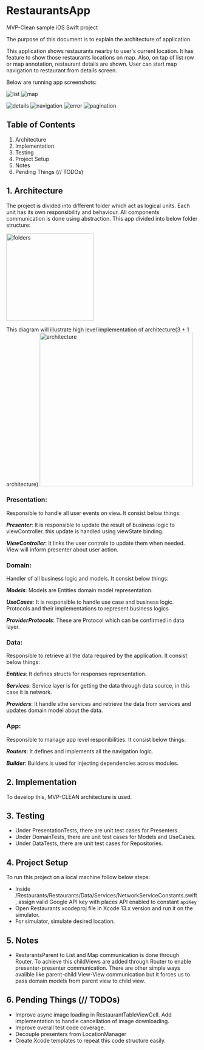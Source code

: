 # RestaurantsApp
MVP-Clean sample iOS Swift project

The purpose of this document is to explain the architecture of application.

This application shows restaurants nearby to user's current location.
It has feature to show those restaurants locations on map. Also, on tap of list row or map annotation, restaurant details are shown.
User can start map navigation to restaurant from details screen.

Below are running app screenshots:


![list](https://user-images.githubusercontent.com/4067755/147441550-56350119-9215-4e7a-aa5f-78b00f14a45c.png) ![map](https://user-images.githubusercontent.com/4067755/147441623-2f16cf48-31f1-484f-8b76-7403060c2175.png) 

![details](https://user-images.githubusercontent.com/4067755/147441670-ed128ab6-0a11-484c-a4eb-4d91d6e46351.png)  ![navigation](https://user-images.githubusercontent.com/4067755/147441693-5c8025e3-0150-4ac3-a09b-8b0aa56af7a2.png) ![error](https://user-images.githubusercontent.com/4067755/147441711-1bddb22a-07d0-4bd6-acf9-bd79d58f19d4.png)
![pagination](https://user-images.githubusercontent.com/4067755/147441744-06692383-0209-48b6-906c-2f4940a572b9.gif)


## Table of Contents
1. Architecture
2. Implementation
3. Testing
4. Project Setup
5. Notes
6. Pending Things (// TODOs)

## 1. Architecture
The project is divided into different folder which act as logical units. Each unit has its own responsibility and behaviour. All components communication is done using abstraction. 
This app divided into below folder structure:

<img width="230" alt="folders" src="https://user-images.githubusercontent.com/4067755/147441925-7cf04a6f-160a-4a94-9bbd-ce46a4b21d3a.png">


This diagram will illustrate high level implementation of architecture(3 + 1 architecture)
<img width="404" alt="architecture" src="https://user-images.githubusercontent.com/4067755/147442126-a0e16c53-571e-42ce-b441-fba50cfaf7b7.png">

### Presentation:
Responsible to handle all user events on view.
It consist below things:

***Presenter***:
It is responsible to update the result of business logic to viewController. this update is handled using viewState binding.

***ViewController***: It links the user controls to update them when needed. View will inform presenter about user action.

### Domain:

Handler of all business logic and models.
It consist below things:

***Models***: Models are Entities domain model representation.

***UseCases***: It is responsible to handle use case and business logic. Protocols and their implementations to represent business logics

***ProviderProtocols***: These are Protocol which can be confirmed in data layer.

### Data:
Responsible to retrieve all the data required by the application.
It consist below things:

***Entities***: It defines structs for responses representation.

***Services***: Service layer is for getting the data through data source, in this case it is network.

***Providers***: It handle sthe services and retrieve the data from services and updates domain model about the data.

### App:
Responsible to manage app level responibilities.
It consist below things:

***Routers***: It defines and implements all the navigation logic.

***Builder***: Builders is used for injecting dependencies across modules.


## 2. Implementation
To develop this, MVP-CLEAN architecture is used.


## 3. Testing
* Under PresentationTests, there are unit test cases for Presenters.
* Under DomainTests, there are unit test cases for Models and UseCases.
* Under DataTests, there are unit test cases for Repositories.


## 4. Project Setup
To run this project on a local machine follow below steps:

* Inside /Restaurants/Restaurants/Data/Services/NetworkServiceConstants.swift, assign valid Google API key with places API enabled to constant `apiKey`
* Open Restaurants.xcodeproj file in Xcode 13.x version and run it on the simulator.
* For simulator, simulate desired location.

## 5. Notes
* RestarantsParent to List and Map communication is done through Router. To achieve this childViews are added through Router to enable presenter-presenter communication. There are other simple ways availble like parent-child View-View communication but it forces us to pass domain models from parent view to child view.

## 6. Pending Things (// TODOs)
* Improve async image loading in RestaurantTableViewCell. Add implementation to handle cancellation of image downloading. 
* Improve overall test code coverage.
* Decouple presenters from LocationManager
* Create Xcode templates to repeat this code structure easily.
